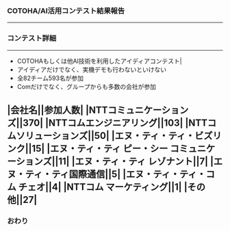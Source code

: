 ### COTOHA/AI活用コンテスト結果報告
---
### コンテスト詳細
---
- COTOHAもしくは他AI技術を利用したアイディアコンテスト|
 - アイディアだけでなく、実機デモも行わないといけない
- 全82チーム593名が参加
 - Comだけでなく、グループからも多数の会社が参加

|会社名||参加人数|
|NTTコミュニケーションズ||370|
|NTTコムエンジニアリング||103|
|NTTコムソリューションズ||50|
|エヌ・ティ・ティ・ビズリンク||15|
|エヌ・ティ・ティ ピー・シー コミュニケーションズ||11|
|エヌ・ティ・ティ レゾナント||7|
|エヌ・ティ・ティ国際通信||5|
|エヌ・ティ・ティ・コム チェオ||4|
|NTTコム マーケティング||1| 
|その他||27|
---


### おわり
